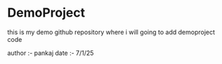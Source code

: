 # DemoProject
this is my demo github repository where i will going to add demoproject code


author :- pankaj
date   :-   7/1/25
